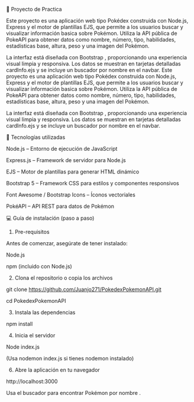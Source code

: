 🧾 Proyecto de Practica

Este proyecto es una aplicación web tipo Pokédex construida con Node.js, Express y el motor de plantillas EJS, que permite a los usuarios buscar y visualizar información basica sobre Pokémon. Utiliza la API pública de PokeAPI para obtener datos como nombre, número, tipo, habilidades, estadísticas base, altura, peso y una imagen del Pokémon. 

La interfaz está diseñada con Bootstrap , proporcionando una experiencia visual limpia y responsiva. Los datos se muestran en tarjetas detalladas cardInfo.ejs  y se incluye un buscador por nombre en el navbar. 
Este proyecto es una aplicación web tipo Pokédex construida con Node.js, Express y el motor de plantillas EJS, que permite a los usuarios buscar y visualizar información basica sobre Pokémon. Utiliza la API pública de PokeAPI para obtener datos como nombre, número, tipo, habilidades, estadísticas base, altura, peso y una imagen del Pokémon. 

La interfaz está diseñada con Bootstrap , proporcionando una experiencia visual limpia y responsiva. Los datos se muestran en tarjetas detalladas cardInfo.ejs  y se incluye un buscador por nombre en el navbar. 

 

🔧 Tecnologías utilizadas 

Node.js – Entorno de ejecución de JavaScript 

Express.js – Framework de servidor para Node.js 

EJS – Motor de plantillas para generar HTML dinámico 

Bootstrap 5 – Framework CSS para estilos y componentes responsivos 

Font Awesome / Bootstrap Icons – Íconos vectoriales 

PokéAPI – API REST para datos de Pokémon 

💻 Guía de instalación (paso a paso) 

1. Pre-requisitos 

Antes de comenzar, asegúrate de tener instalado: 

Node.js  

npm (incluido con Node.js) 

2. Clona el repositorio o copia los archivos 

git clone https://github.com/Juanjo271/PokedexPokemonAPI.git 

cd PokedexPokemonAPI 

 

3. Instala las dependencias 

npm install 

 

4. Inicia el servidor 

Node index.js 

(Usa nodemon index.js si tienes nodemon instalado) 

6. Abre la aplicación en tu navegador 

http://localhost:3000 
 

Usa el buscador para encontrar Pokémon por nombre . 

